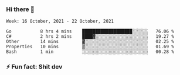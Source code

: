 ### Hi there 👋
<!--START_SECTION:waka-->
```text
Week: 16 October, 2021 - 22 October, 2021

Go           8 hrs 4 mins    ███████████████████░░░░░░   76.06 % 
C#           2 hrs 2 mins    ████▓░░░░░░░░░░░░░░░░░░░░   19.27 % 
Other        14 mins         ▓░░░░░░░░░░░░░░░░░░░░░░░░   02.25 % 
Properties   10 mins         ▒░░░░░░░░░░░░░░░░░░░░░░░░   01.69 % 
Bash         1 min           ░░░░░░░░░░░░░░░░░░░░░░░░░   00.28 % 
```
<!--END_SECTION:waka-->
<!--
**TG4LAaron/TG4LAaron** is a ✨ _special_ ✨ repository because its `README.md` (this file) appears on your GitHub profile.

Here are some ideas to get you started:

- 🔭 I’m currently working on ...
- 🌱 I’m currently learning ...
- 👯 I’m looking to collaborate on ...
- 🤔 I’m looking for help with ...
- 💬 Ask me about ...
- 📫 How to reach me: ...
- 😄 Pronouns: ...
- ⚡ Fun fact: ...
-->
### ⚡ Fun fact: Shit dev
